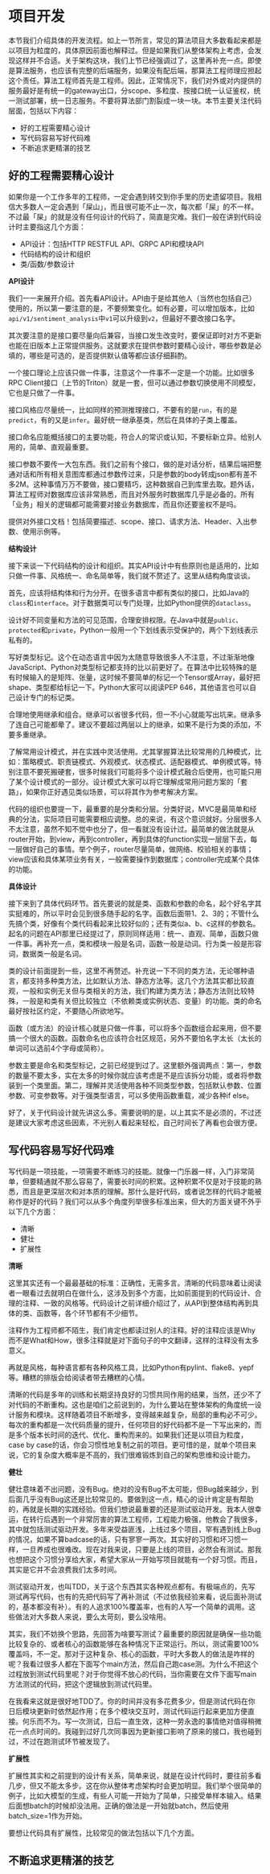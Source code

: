 # 项目开发

本节我们介绍具体的开发流程。如上一节所言，常见的算法项目大多数看起来都是以项目为粒度的，具体原因前面也解释过。但是如果我们从整体架构上考虑，会发现这样并不合适。关于架构这块，我们上节已经强调过了，这里再补充一点。即使是算法服务，也应该有完整的后端服务，如果没有配后端，那算法工程师理应担起这个责任。算法工程师首先是工程师。因此，正常情况下，我们对外或对内提供的服务最好是有统一的gateway出口，分scope、多粒度、按接口统一认证鉴权，统一测试部署，统一日志服务。不要将算法部门割裂成一块一块。本节主要关注代码层面，包括以下内容：

- 好的工程需要精心设计
- 写代码容易写好代码难
- 不断追求更精湛的技艺

## 好的工程需要精心设计

如果你是一个工作多年的工程师，一定会遇到转交到你手里的历史遗留项目。我相信大多数人一定会遇到「屎山」，而且很可能不止一次，每次都「屎」的不一样。不过最「屎」的就是没有任何设计的代码了，简直是灾难。我们一般在讲到代码设计时主要指这几个方面：

- API设计：包括HTTP RESTFUL API、GRPC API和模块API
- 代码结构的设计和组织
- 类/函数/参数设计

**API设计**

我们一一来展开介绍。首先看API设计。API由于是给其他人（当然也包括自己）使用的，所以第一要注意的是，不要频繁变化。如有必要，可以增加版本，比如`api/v1/sentiment_analysis`中`v1`可以升级到`v2`，但最好不要改接口名字。

其次要注意的是接口要尽量向后兼容，当接口发生改变时，要保证即时对方不更新也能在旧版本上正常提供服务。这就要求在提供参数时要精心设计，哪些参数是必填的，哪些是可选的，是否提供默认值等都应该仔细斟酌。

一个接口理论上应该只做一件事，注意这个一件事不一定是一个功能。比如很多RPC Client接口（上节的Triton）就是一套，但可以通过参数切换使用不同模型，它也是只做了一件事。

接口风格应尽量统一，比如同样的预测推理接口，不要有的是`run`，有的是`predict`，有的又是`infer`。最好统一继承基类，然后在具体的子类上覆盖。

接口命名应能概括接口的主要功能，符合人的常识或认知，不要标新立异。给别人用的，简单、直观最重要。

接口参数不要传一大包东西。我们之前有个接口，做的是对话分析，结果后端把整通对话和所有相关意图库都通过参数传过来，只是参数的body转成json都有差不多2M。这种事情万万不要做，接口要精巧，这种数据自己到库里去取。题外话，算法工程师对数据库应该非常熟悉，而且对外服务时数据库几乎是必备的。所有「业务」相关的逻辑都可能需要对接业务数据库，而且你还要鉴权不是吗。

提供对外接口文档！包括简要描述、scope、接口、请求方法、Header、入出参数、使用示例等。

**结构设计**

接下来谈一下代码结构的设计和组织。其实API设计中有些原则也是适用的，比如只做一件事、风格统一、命名简单等，我们就不赘述了。这里从结构角度谈谈。

首先，应该将结构体和行为分开。在很多语言中都有类似的接口，比如Java的`class`和`interface`。对于数据类可以专门处理，比如Python提供的`dataclass`。

设计好不同变量和方法的可见范围，合理安排权限。在Java中就是`public`、`protected`和`private`，Python一般用一个下划线表示受保护的，两个下划线表示私有的。

写好类型标记。这个在动态语言中因为太随意导致很多人不注意，不过渐渐地像JavaScript、Python对类型标记都支持的比以前更好了。在算法中比较特殊的是有时候输入的是矩阵、张量，这时候不要简单的标记一个Tensor或Array，最好把shape、类型都给标记一下。Python大家可以阅读PEP 646，其他语言也可以自己设计专门的标记类。

合理地使用继承和组合。继承可以省很多代码，但一不小心就能写出坑来。继承多了连自己可能都晕了。建议不要超过两层以上的继承，如果不是行为类的添加，不要多重继承。

了解常用设计模式，并在实践中灵活使用。尤其掌握算法比较常用的几种模式，比如：策略模式、职责链模式、外观模式、状态模式、适配器模式、单例模式等。特别注意不要死搬硬套，很多时候我们可能将多个设计模式融合后使用，也可能只用了某个设计模式的一部分。设计模式大家可以将它理解成常用问题方案的「套路」，如果你正好遇见类似场景，可以将其作为参考解决方案。

代码的组织也要提一下，最重要的是分类和分层。分类好说，MVC是最简单和经典的分法，实际项目可能需要相应调整。总的来说，有这个意识就好。分层很多人不太注意，虽然不知不觉中也分了，但一看就没有设计过。最简单的做法就是从router开始，到view，再到controller，再到具体的function实现一层层下去，每一层做好自己的事情。举个例子，router尽量简单，做网络、校验相关的事情；view应该和具体某项业务有关，一般需要操作到数据库；controller完成某个具体的功能。

**具体设计**

接下来到了具体代码环节。首先要说的就是类、函数和参数的命名，起个好名字其实挺难的，所以平时会见到很多随手起的名字。函数后面带1、2、3的；不管什么先搞个类，好像有个类代码看起来比较好似的；还有类似a、b、c这样的参数名。起名的问题在API那里已经提过了，原则同样适用：统一、直观、简单，函数只做一件事。再补充一点，类和模块一般是名词，函数一般是动词。行为类一般是形容词，数据类一般是名词。

类的设计前面提到一些，这里不再赘述。补充说一下不同的类方法，无论哪种语言，都支持多种类方法，比如默认方法、静态方法等。这几个方法其实都比较直观，一般和实例无关但与类相关的方法，我们构建为类方法；静态方法则比较特殊，一般是和类有关但比较独立（不依赖类或实例状态、变量）的功能。类的命名最好按社区约定，不要随心所欲地写。

函数（或方法）的设计核心就是只做一件事，可以将多个函数组合起来用，但不要搞一个很大的函数。函数命名也应该符合社区规范，另外不要怕名字太长（太长的单词可以选前4个字母或简称）。

参数主要是命名和类型标记，之前已经提到过了。这里额外强调两点：第一，参数的数量不要太多，实在太多的时候你就应该考虑是不是应该拆分功能，或者将参数装到一个类里面。第二，理解并灵活使用各种不同类型参数，包括默认参数、位置参数、可变参数等。对于强类型语言，可以多使用函数重载，减少各种if else。

好了，关于代码设计就先讲这么多。需要说明的是，以上其实不是必须的，不过还是建议大家考虑这些因素，不光别人看起来轻松，自己时间长了再看也会很方便。

## 写代码容易写好代码难

写代码是一项技能，一项需要不断练习的技能。就像一门乐器一样，入门非常简单，但要精通就不那么容易了，需要长时间的积累。这种积累不仅是对于技能的熟悉，而且是更深层次和对本质的理解。那什么是好代码，或者说怎样的代码才能被称作是好的代码？我们可以从多个角度列举很多标准出来，但大的方面关键不外乎以下几个方面：

- 清晰
- 健壮
- 扩展性

**清晰**

这里其实还有一个最最基础的标准：正确性，无需多言。清晰的代码意味着让阅读者一眼看过去就明白在做什么，这涉及到多个方面，比如前面提到的代码设计、合理的注释、一致的风格等。代码设计之前详细介绍过了，从API到整体结构再到具体的类、函数等，各个环节都有不少细节。

注释作为工程师都不陌生，我们肯定也都读过别人的注释。好的注释应该是Why而不是What和How，很多注释就是对下面句子的中文翻译，这样的注释没有太多意义。

再就是风格，每种语言都有各种风格工具，比如Python有pylint、flake8、yepf等。糟糕的排版会给阅读者带去糟糕的心情。

清晰的代码是多年的训练和长期坚持良好的习惯共同作用的结果，当然，还少不了对代码的不断重构。这也是咱们之前说到的，为什么要站在整体架构的角度统一设计服务和模块。这样随着项目不断增多，变得越来越复杂，局部的重构必不可少。每次的重构都是一次代码质量的提升，任何项目的好代码都不是一下写出来的，而是多个版本长时间的迭代、优化、重构而来的。如果我们还是以项目为粒度，case by case的话，你会习惯性地复制之前的项目。更可惜的是，就单个项目来说，它的复杂度大概率是不高的，我们很难锻炼到自己的架构思维和设计能力。

**健壮**

健壮意味着不出问题，没有Bug。绝对的没有Bug不太可能，但Bug越来越少，到后面几乎没有Bug这还是比较常见的。要做到这一点，精心的设计肯定是有帮助的，再就是长期的实践经验。但我们想说最重要的还是测试驱动开发。我本人很幸运，在转行后遇到一个非常厉害的算法工程师，工程能力极强，他教会了我很多，其中就包括测试驱动开发。多年来受益匪浅，上线过多个项目，罕有遇到线上Bug的情况，如果不算badcase的话，只有寥寥一两次。其实好的习惯和坏习惯一样，一旦养成也很难改。现在对我来说，只要是上线的项目，必然会有测试。那我也想把这个习惯分享给大家，希望大家从一开始写项目就能有一个好习惯。而且，其实是它并不会浪费我们太多时间。

测试驱动开发，也叫TDD，关于这个东西其实各种观点都有。有极端点的，先写测试再写代码，也有的先把代码写了再补测试（不过依我经验来看，说后面补测试的，基本都没有补）。有的人追求100%覆盖率，也有的人写一个简单的调用。这些做法对大多数人来说，要么太苛刻，要么没啥用。

其实，我们不妨换个思路，先回答为啥要写测试？最重要的原因就是确保一些功能比较复杂的、或者核心的函数能够在各种情况下正常运行。所以，测试需要100%覆盖吗，不一定。那对于这种复杂、核心的函数，平时大多数人的做法是咋样的呢？我看过很多人都在下面写个main方法，然后自己跑case测。为什么不把这个过程放到测试代码里呢？对于你觉得不放心的代码，当你需要在文件下面写main方法测试的代码，把这个逻辑放到测试代码里。

在我看来这就是很好地TDD了。你的时间并没有多花费多少，但是测试代码在你日后模块更新时依然起作用；在多个模块交互时，测试代码运行起来更加方便直接。何乐而不为。写一次测试，日后一直生效，这种一劳永逸的事情绝对值得稍微花一点点时间的。我碰到过好几次同事因为更新接口影响了原来的接口，我也碰到过，不过在跑测试环节被发现了。

**扩展性**

扩展性其实和之前提到的设计有关系，简单来说，就是在设计代码时，要往前多看几步，但又不能太多步。这在你从整体考虑架构时会更加明显。我们举个很简单的例子，比如大模型的生成，有些人可能一开始为了简单，只接受单样本输入。结果后面想batch的时候却没法用。正确的做法是一开始就batch，然后使用batch_size=1作为开始。

要想让代码具有扩展性，比较常见的做法包括以下几个方面。





## 不断追求更精湛的技艺




